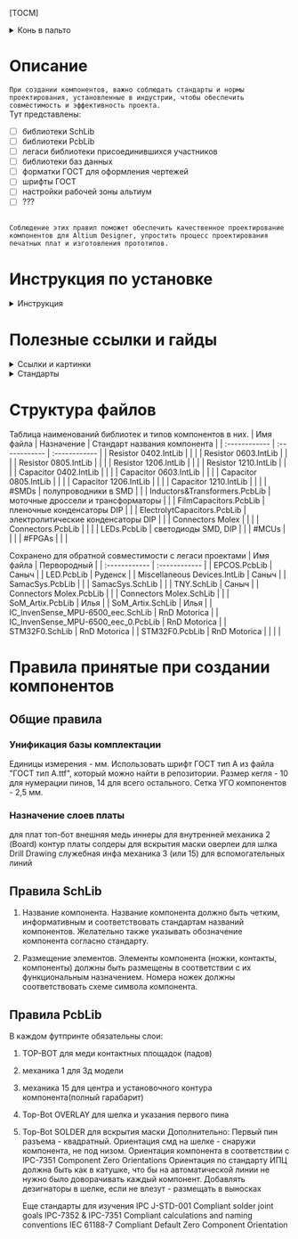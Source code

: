 [TOCM]
<details>
<summary>Конь в пальто</summary>


![Конь](https://github.com/KanstantsinYankun/AltiumHorseLibrary/assets/92923749/7db3f4b7-61cd-48c1-9d28-b666c0c99069) 

</details>



# Описание

 `При создании компонентов, важно соблюдать стандарты и нормы проектирования, установленные в индустрии, чтобы обеспечить совместимость и эффективность проекта. `
<br> Тут представлены:
- [ ] библиотеки SchLib
- [ ] библиотеки PcbLib
- [ ] легаси библиотеки присоединившихся участников
- [ ] библиотеки баз данных
- [ ] форматки ГОСТ для оформления чертежей
- [ ] шрифты ГОСТ
- [ ] настройки рабочей зоны альтиум
- [ ] ???

<br> `Соблюдение этих правил поможет обеспечить качественное проектирование компонентов для Altium Designer, упростить процесс проектирования печатных плат и изготовления прототипов.`

# Инструкция по установке
<details>
<summary>Инструкция</summary>


## Как начать пользоваться библиотекой
### В случае, если у вас нет гит-клиента:
* Скачать архив с файлами библиотеки, нажав кнопку "Clone or download", расположенную справа над списком файлов репозитория, и выбрав пункт "Download ZIP".
* Разархивировать скачанные файлы в папку, путь к которой не содержит национальных символов и пробелов. C:\AltiumHorseLibrary
* Запустить Altium Designer.
* Открыть панель Components, нажать кнопку правее названия в виде трех горизонтальных полосок, выбрать  "File-based Libraryes Preferences", выбрать вкладку "Installed".
* ![image](https://github.com/KanstantsinYankun/AltiumHorseLibrary/assets/92923749/c9f6f165-d9cb-4c2f-b7cc-1a916a3894c8)

* Нажать на кнопку "Install...", перейти по пути где лежит наш репозиторий и выбрать папку с бибилиотеками C:\AltiumHorseLibrary\hLIBs.
* Выбрать тип отображаемых файлов: All installable Libraryes
* В корневой папке библиотеки найти и выбрать все файлы, или только те что вам необходимы (если вам не нужна поддержка легаси).
* Нажать "Открыть" или "Open".
* Нажать "Close".
* Пользоваться : )
  
### В случае, если у вас есть гит-клиент:
* Нажать кнопку "Clone or download", скопировать появившуюся ссылку на репозиторий для гит-клиента.
* Клонировать репозиторий через гит-клиент на локальную машину.
* Установить библиотеку, повторив пункты 3 -- 10 из предыдущего списка.

### Установка файлов и программ:
В папке Additional
.TTF files - Russian GOST fonts, copy to "C:\Windows\Fonts" directory

Установка форматок


</details>

# Полезные ссылки и гайды
<details>
<summary>Ссылки и картинки</summary>

Альтиумовский обзор создания библиотечных компонентов
https://www.altium.com/ru/documentation/altium-designer/creating-file-based-library-components?version=18.1

Альтиумовский гайд куда тыкать что бы создать посадочную площадку компонента
https://www.altium.com/ru/documentation/altium-designer/creating-pcb-footprint?version=19.1

Полезный FAQ iXBT
https://forum.ixbt.com/topic.cgi?id=48:5410

Видео обьясняющее принцип библиотек баз данных
https://www.youtube.com/watch?v=yTLu0gdOo6c

</details>

<details>
<summary>Стандарты</summary>

![image](https://github.com/KanstantsinYankun/AltiumHorseLibrary/assets/92923749/4f0f0d9e-3849-4107-a094-e1735057dc20)

![image](https://github.com/KanstantsinYankun/AltiumHorseLibrary/assets/92923749/8e7aa3c9-5904-414e-b00f-a9d692dc94f5)



</details>

# Структура файлов

Таблица наименований библиотек и типов компонентов в них.
| Имя файла  | Назначение  | Стандарт названия компонента | 
| :------------ | :------------ | :------------ |
| Resistor 0402.IntLib |  |  |
| Resistor 0603.IntLib |  |  |
| Resistor 0805.IntLib |  |  |
| Resistor 1206.IntLib |  |  |
| Resistor 1210.IntLib |  |  |
| Capacitor 0402.IntLib |  |  |
| Capacitor 0603.IntLib |  |  |
| Capacitor 0805.IntLib |  |  |
| Capacitor 1206.IntLib |  |  |
| Capacitor 1210.IntLib |  |  |
| #SMDs                              | полупроводники в SMD |  |
| Inductors&Transformers.PcbLib      | моточные дроссели и трансформаторы |  |
| FilmCapacitors.PcbLib              | пленочные конденсаторы DIP |  |
| ElectrolytCapacitors.PcbLib        | электролитические конденсаторы DIP |  |
| Connectors Molex                   |  |  |
| Connectors.PcbLib                  |  |  |
| LEDs.PcbLib                        | светодиоды SMD, DIP |  |
| #MCUs                              |  |  |
| #FPGAs                             |  |  |


Сохранено для обратной совместимости с легаси проектами
| Имя файла  | Первородный  |
| :------------ | :------------ |
| EPCOS.PcbLib                       | Саныч |
| LED.PcbLib                         | Руденск |
| Miscellaneous Devices.IntLib       | Саныч |
| SamacSys.PcbLib                    |  |
| SamacSys.SchLib                    |  |
| TNY.SchLib                         | Саныч |
| Connectors Molex.PcbLib            |  |
| Connectors Molex.SchLib            |  |
| SoM_Artix.PcbLib                   | Илья |
| SoM_Artix.SchLib                   | Илья |
| IC_InvenSense_MPU-6500_eec.SchLib | RnD Motorica |
| IC_InvenSense_MPU-6500_eec_0.PcbLib | RnD Motorica |
| STM32F0.SchLib | RnD Motorica |
| STM32F0.PcbLib | RnD Motorica |
|  |  |


# Правила принятые при создании компонентов
## Общие правила 
### Унификация базы комплектации
Единицы измерения - мм.
Использовать шрифт ГОСТ тип А из файла "ГОСТ тип А.ttf", который можно найти в репозитории.
Размер кегля - 10 для нумерации пинов, 14 для всего остального.
Сетка УГО компонентов - 2,5 мм.


### Назначение слоев  платы
для плат 
топ-бот внешняя медь
иннеры для внутренней
механика 2 (Board) контур платы
солдеры для вскрытия маски
оверлеи для шлка
Drill Drawing служебная инфа
механика 3 (или 15) для вспомогательных линий

## Правила SchLib
1. Название компонента. Название компонента должно быть четким, информативным и соответствовать стандартам названий компонентов. Желательно также указывать обозначение компонента согласно стандарту.

2. Размещение элементов. Элементы компонента (ножки, контакты, компоненты) должны быть размещены в соответствии с их функциональным назначением. Номера ножек должны соответствовать схеме символа компонента.

## Правила PcbLib


В  каждом футпринте обязательны слои:
1. TOP-BOT для меди контактных площадок (падов)
2. механика 1 для 3д модели
3. механика 15 для центра и установочного контура компонента(полный гарабарит)
4. Top-Bot OVERLAY для шелка и указания первого пина
5. Top-Bot SOLDER для вскрытия маски
Дополнительно:
   Первый пин разъема  - квадратный.
   Ориентация смд на шелке - снаружи компонента, не  под низом.
   Ориентация компонента в соответствии с IPC-7351 Component Zero Orientations Ориентация по стандарту ИПЦ должна быть как в катушке, что бы на автоматической линии не нужно было доворачивать каждый компонент.
   Добавлять дезигнаторы в  шелке, если не влезут  - размещать в  выносках



   Еще стандарты для изучения
IPC J-STD-001 Compliant solder joint goals
IPC-7352 & IPC-7351 Compliant calculations and naming conventions
IEC 61188-7 Compliant Default Zero Component Orientation
